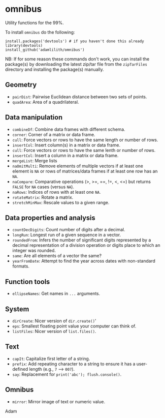 # omnibus
Utility functions for the 99%.

To install `omnibus` do the following:

`install.packages('devtools') # if you haven't done this already`  
`library(devtools)`  
`install_github('adamlilith/omnibus')`

NB: If for some reason these commands don't work, you can install the package(s) by downloading the latest zip/tar file from the `zipTarFiles` directory and installing the package(s) manually.

## Geometry ##
* `pairDist`: Pairwise Euclidean distance between two sets of points.
* `quadArea`: Area of a quadrilateral.

## Data manipulation ##
* `combineDf`: Combine data frames with different schema.
* `corner`: Corner of a matrix or data frame.
* `cull`: Force vectors or rows to have the same length or number of rows.
* `insertCol`: Insert column(s) in a matrix or data frame.
* `cull`: Force vectors or rows to have the same lenth or number of rows.
* `insertCol`: Insert a column in a matrix or data frame.
* `mergeList`: Merge lists
* `naOmitMulti`: Remove elements of multiple vectors if at least one element is `NA` or rows of matrices/data frames if at least one row has an `NA`.
* `naCompare`: Comparative operations (>, >=, ==, !=, <, <=) but returns `FALSE` for `NA` cases (versus `NA`).
* `naRows`: Indices of rows with at least one `NA`.
* `rotateMatrix`: Rotate a matrix.
* `stretchMinMax`: Rescale values to a given range.

## Data properties and analysis ##
* `countDecDigits`: Count number of digits after a decimal.
* `longRun`: Longest run of a given sequence in a vector.
* `roundedFrom`: Infers the number of significant digits represented by a decimal representation of a division operation or digits place to which an integer was rounded.
* `same`: Are all elements of a vector the same?
* `yearFromDate`: Attempt to find the year across dates with non-standard formats.

## Function tools ##
* `ellipseNames`: Get names in `...` arguments.

## System ##
* `dirCreate`: Nicer version of `dir.create()`'
* `eps`: Smallest floating point value your computer can think of.
* `listFiles`: Nicer version of `list.files()`.

## Text ##
* `capIt`: Capitalize first letter of a string.
* `prefix`: Add repeating character to a string to ensure it has a user-defined length (e.g., `7` --> `007`).
* `say`: Replacement for `print('abc'); flush.console()`.

## Omnibus ##
* `mirror`: Mirror image of text or numeric value.

Adam
